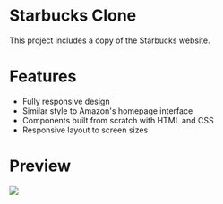 # Starbucks Clone
This project includes a copy of the Starbucks website.

# Features
- Fully responsive design
- Similar style to Amazon's homepage interface
- Components built from scratch with HTML and CSS
- Responsive layout to screen sizes

# Preview 
![](/StarbucksClone.gif)
